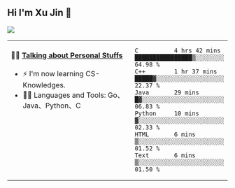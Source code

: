 
## Hi I'm Xu Jin 👋
![](https://komarev.com/ghpvc/?username=jiayouxujin&color=brightgreen&label=PROFILE+VIEWS)



<table align="center">
<tr>
<td valign="top" width="60%">

#### 🏋️‍♀️ <a href="https://github.com/jiayouxujin" target="_blank">Talking about Personal Stuffs</a>
<!-- recent_releases starts -->

- ⚡  I'm now learning CS-Knowledges.  
- 🏊‍♂️ Languages and Tools: Go、Java、Python、C
<!-- recent_releases ends -->
</td>
<td>
 
<!--START_SECTION:waka-->

```text
C          4 hrs 42 mins   ████████████████▒░░░░░░░░   64.98 %
C++        1 hr 37 mins    █████▓░░░░░░░░░░░░░░░░░░░   22.37 %
Java       29 mins         █▓░░░░░░░░░░░░░░░░░░░░░░░   06.83 %
Python     10 mins         ▓░░░░░░░░░░░░░░░░░░░░░░░░   02.33 %
HTML       6 mins          ▒░░░░░░░░░░░░░░░░░░░░░░░░   01.52 %
Text       6 mins          ▒░░░░░░░░░░░░░░░░░░░░░░░░   01.50 %
```

<!--END_SECTION:waka-->
 
</td>
</tr>
</table>





